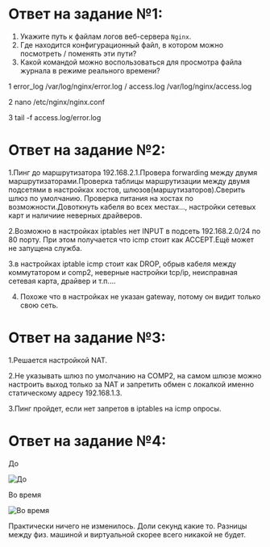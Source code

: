 # Ответ на задание №1:

1. Укажите путь к файлам логов веб-сервера `Nginx`. 
2. Где находится конфигурационный файл, в котором можно посмотреть / поменять эти пути?
3. Какой командой можно воспользоваться для просмотра файла журнала в режиме реального времени? 


1  error_log /var/log/nginx/error.log /  access.log /var/log/nginx/access.log

2  nano /etc/nginx/nginx.conf

3  tail -f  access.log/error.log


# Ответ на задание №2:


1.Пинг до маршрутизатора 192.168.2.1.Провера forwarding между двумя маршрутизаторами.Проверка таблицы маршрутизации между двумя подсетями в настройках хостов, шлюзов(маршутизаторов).Сверить шлюз по умолчанию. Проверка питания на хостах по возможности.Довоткнуть кабеля во всех местах..., настройки cетевых карт и наличиие неверных драйверов.

2.Возможно в настройках iptables нет INPUT  в подсеть 192.168.2.0/24 по 80 порту. При этом получается что icmp стоит как ACCEPT.Ещё может не запущена служба.

3.в настройках iptable icmp стоит как DROP, обрыв кабеля между коммутатором и comp2, неверные настройки tcp/ip, неисправная сетевая карта, драйвер и т.п....

4. Похоже что в настройках не указан gateway, потому он видит только свою сеть.


# Ответ на задание №3:

1.Решается настройкой NAT.

2.Не указывать шлюз по умолчанию на COMP2, на самом шлюзе можно настроить выход только за NAT и запретить обмен с локалкой именно статическому адресу 192.168.1.3.

3.Пинг пройдет, если нет запретов в iptables на icmp опросы.


# Ответ на задание №4:

До 

![До ](https://user-images.githubusercontent.com/107581500/195184678-63669063-1a09-48f8-8456-13348c8acd4c.JPG)


Во время 

![Во время ](https://user-images.githubusercontent.com/107581500/195184687-0c1d11d9-71f5-42d4-95d1-b91075ae2b06.JPG)

Практически ничего не изменилось. Доли секунд какие то. Разницы между физ. машиной и виртуальной скорее всего никакой не будет.




